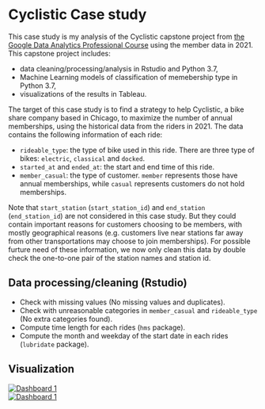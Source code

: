 # Cyclistic Case study

This case study is my analysis of the Cyclistic capstone project from [the Google Data Analytics Professional Course](https://www.coursera.org/professional-certificates/google-data-analytics) using the member data in 2021. This capstone project includes:
* data cleaning/processing/analysis in Rstudio and Python 3.7,
* Machine Learning models of classification of memebership type in Python 3.7,
* visualizations of the results in Tableau.
 
The target of this case study is to find a strategy to help Cyclistic, a bike share company based in Chicago, to maximize the number of annual memberships, using the historical data from the riders in 2021. The data contains the following information of each ride:
 * `rideable_type`: the type of bike used in this ride. There are three type of bikes: `electric`, `classical` and `docked`.
 * `started_at` and `ended_at`: the start and end time of this ride.
 * `member_casual`: the type of customer. `member` represents those have annual memberships, while `casual` represents customers do not hold memberships.
 
Note that `start_station` (`start_station_id`) and `end_station` (`end_station_id`) are not considered in this case study. But they could contain important reasons for customers choosing to be members, with mostly geographical reasons (e.g. customers live near stations far away from other transportations may choose to join memberships). For possible furture need of these information, we now only clean this data by double check the one-to-one pair of the station names and station id.

## Data processing/cleaning (Rstudio)
* Check with missing values (No missing values and duplicates).
* Check with unreasonable categories in `member_casual` and `rideable_type` (No extra categories found). 
* Compute time length for each rides (`hms` package).
* Compute the month and weekday of the start date in each rides (`lubridate` package).

## Visualization
<div class='tableauPlaceholder' id='viz1667584276025' style='position: relative'><noscript><a href='#'><img alt='Dashboard 1 ' src='https:&#47;&#47;public.tableau.com&#47;static&#47;images&#47;Ca&#47;CasestudyofCyclisticbike-share&#47;Dashboard1&#47;1_rss.png' style='border: none' /></a></noscript><object class='tableauViz'  style='display:none;'><param name='host_url' value='https%3A%2F%2Fpublic.tableau.com%2F' /> <param name='embed_code_version' value='3' /> <param name='site_root' value='' /><param name='name' value='CasestudyofCyclisticbike-share&#47;Dashboard1' /><param name='tabs' value='no' /><param name='toolbar' value='yes' /><param name='static_image' value='https:&#47;&#47;public.tableau.com&#47;static&#47;images&#47;Ca&#47;CasestudyofCyclisticbike-share&#47;Dashboard1&#47;1.png' /> <param name='animate_transition' value='yes' /><param name='display_static_image' value='yes' /><param name='display_spinner' value='yes' /><param name='display_overlay' value='yes' /><param name='display_count' value='yes' /><param name='language' value='zh-CN' /></object></div>               

<script type='text/javascript'>                    var divElement = document.getElementById('viz1667584276025');                    var vizElement = divElement.getElementsByTagName('object')[0];                    if ( divElement.offsetWidth > 800 ) { vizElement.style.width='1000px';vizElement.style.height='827px';} else if ( divElement.offsetWidth > 500 ) { vizElement.style.width='1000px';vizElement.style.height='827px';} else { vizElement.style.width='100%';vizElement.style.height='1027px';}                     var scriptElement = document.createElement('script');                    scriptElement.src = 'https://public.tableau.com/javascripts/api/viz_v1.js';                    vizElement.parentNode.insertBefore(scriptElement, vizElement);                </script>


<div class='tableauPlaceholder' id='viz1667731896067' style='position: relative'><noscript><a href='#'><img alt='Dashboard 1 ' src='https:&#47;&#47;public.tableau.com&#47;static&#47;images&#47;Cy&#47;Cyclisticyear2021&#47;Dashboard1&#47;1_rss.png' style='border: none' /></a></noscript><object class='tableauViz'  style='display:none;'><param name='host_url' value='https%3A%2F%2Fpublic.tableau.com%2F' /> <param name='embed_code_version' value='3' /> <param name='site_root' value='' /><param name='name' value='Cyclisticyear2021&#47;Dashboard1' /><param name='tabs' value='no' /><param name='toolbar' value='yes' /><param name='static_image' value='https:&#47;&#47;public.tableau.com&#47;static&#47;images&#47;Cy&#47;Cyclisticyear2021&#47;Dashboard1&#47;1.png' /> <param name='animate_transition' value='yes' /><param name='display_static_image' value='yes' /><param name='display_spinner' value='yes' /><param name='display_overlay' value='yes' /><param name='display_count' value='yes' /><param name='language' value='en-GB' /><param name='filter' value='publish=yes' /></object></div>                
<script type='text/javascript'>                    var divElement = document.getElementById('viz1667731896067');                    var vizElement = divElement.getElementsByTagName('object')[0];                    if ( divElement.offsetWidth > 800 ) { vizElement.style.width='1724px';vizElement.style.height='1426px';} else if ( divElement.offsetWidth > 500 ) { vizElement.style.width='1724px';vizElement.style.height='1426px';} else { vizElement.style.width='100%';vizElement.style.height='727px';}                     var scriptElement = document.createElement('script');                    scriptElement.src = 'https://public.tableau.com/javascripts/api/viz_v1.js';                    vizElement.parentNode.insertBefore(scriptElement, vizElement);                </script>

